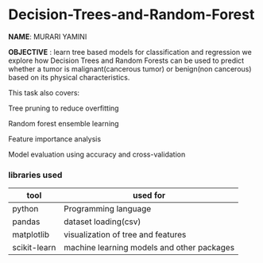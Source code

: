 # Decision-Trees-and-Random-Forest

**NAME**: MURARI YAMINI

**OBJECTIVE** : learn tree based models for classification and regression
we explore how Decision Trees and Random Forests can be used to predict whether a tumor is malignant(cancerous tumor) or benign(non cancerous) based on its physical characteristics.

This task also covers:

Tree pruning to reduce overfitting

Random forest ensemble learning

Feature importance analysis

Model evaluation using accuracy and cross-validation

### libraries used
| tool | used for |
|---------|--------|
| python	| Programming language|
| pandas  | dataset loading(csv) |
| matplotlib| visualization of tree and features|
| scikit-learn | machine learning models and other packages|

